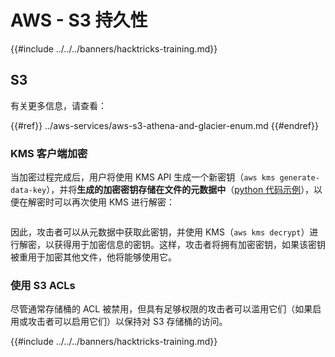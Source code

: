 # AWS - S3 持久性

{{#include ../../../banners/hacktricks-training.md}}

## S3

有关更多信息，请查看：

{{#ref}}
../aws-services/aws-s3-athena-and-glacier-enum.md
{{#endref}}

### KMS 客户端加密

当加密过程完成后，用户将使用 KMS API 生成一个新密钥（`aws kms generate-data-key`），并将**生成的加密密钥存储在文件的元数据中**（[python 代码示例](https://aioboto3.readthedocs.io/en/latest/cse.html#how-it-works-kms-managed-keys)），以便在解密时可以再次使用 KMS 进行解密：

<figure><img src="../../../images/image (226).png" alt=""><figcaption></figcaption></figure>

因此，攻击者可以从元数据中获取此密钥，并使用 KMS（`aws kms decrypt`）进行解密，以获得用于加密信息的密钥。这样，攻击者将拥有加密密钥，如果该密钥被重用于加密其他文件，他将能够使用它。

### 使用 S3 ACLs

尽管通常存储桶的 ACL 被禁用，但具有足够权限的攻击者可以滥用它们（如果启用或攻击者可以启用它们）以保持对 S3 存储桶的访问。

{{#include ../../../banners/hacktricks-training.md}}
